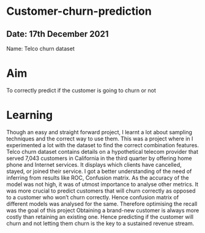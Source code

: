 # Customer-churn-prediction
## Date: 17th December 2021
Name: Telco churn dataset

# Aim 
To correctly predict if the customer is going to churn or not

# Learning
Though an easy and straight forward project, I learnt a lot about sampling techniques and the correct way to use them. This was a project where in I experimented a lot with the dataset to find the correct combination features. Telco churn dataset contains details on a hypothetical telecom provider that served 7,043 customers in California in the third quarter by offering home phone and Internet services. It displays which clients have cancelled, stayed, or joined their service. I got a better understanding of the need of inferring from results like ROC, Confusion matrix. As the accuracy of the model was not high, it was of utmost importance to analyse other metrics. It was more crucial to predict customers that will churn correctly as opposed to a customer who won’t churn correctly. Hence confusion matrix of different models was analysed for the same. Therefore optimising the recall was the goal of this project Obtaining a brand-new customer is always more costly than retaining an existing one. Hence predicting if the customer will churn and not letting them churn is the key to a sustained revenue stream.
